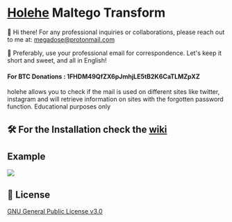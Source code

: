 # [Holehe](https://github.com/megadose/holehe/) Maltego Transform
👋 Hi there! For any professional inquiries or collaborations, please reach out to me at:
megadose@protonmail.com

📧 Preferably, use your professional email for correspondence. Let's keep it short and sweet, and all in English!


#### For BTC Donations : 1FHDM49QfZX6pJmhjLE5tB2K6CaTLMZpXZ
holehe allows you to check if the mail is used on different sites like twitter, instagram and will retrieve information on sites with the forgotten password function.
Educational purposes only

## 🛠️ For the Installation check the [wiki](https://github.com/megadose/holehe-maltego/wiki/Installation)
## Example
![](Misc/demo.gif)
## 📝 License
[GNU General Public License v3.0](https://www.gnu.org/licenses/gpl-3.0.fr.html)
